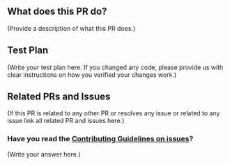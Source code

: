 <!--
Thank you for sending the PR! We appreciate you spending the time to work on these changes.

Help us understand your motivation by explaining why you decided to make this change.

Happy contributing!

-->

## What does this PR do?

(Provide a description of what this PR does.)

## Test Plan

(Write your test plan here. If you changed any code, please provide us with clear instructions on how you verified your changes work.)

## Related PRs and Issues

(If this PR is related to any other PR or resolves any issue or related to any issue link all related PR and issues here.)

### Have you read the [Contributing Guidelines on issues](./CONTRIBUTING.md)?

(Write your answer here.)
